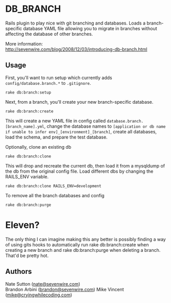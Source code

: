 DB\_BRANCH
==========

Rails plugin to play nice with git branching and databases. Loads a branch-specific database YAML file allowing you to migrate in branches without affecting the database of other branches.

More information:  
http://sevenwire.com/blog/2008/12/03/introducing-db-branch.html

Usage
-----

First, you'll want to run setup which currently adds `config/database.branch.*` to `.gitignore`.

    rake db:branch:setup

Next, from a branch, you'll create your new branch-specific database.

    rake db:branch:create

This will create a new YAML file in config called `database.branch.[branch_name].yml`, change the database names to `[application or db name if unable to infer env]_[environment]_[branch]`, create all databases, load the schema, and prepare the test database.

Optionally, clone an existing db

    rake db:branch:clone

This will drop and recreate the current db, then load it from a mysqldump of the db from the original config file. Load different dbs by changing the RAILS\_ENV variable.

    rake db:branch:clone RAILS_ENV=development

To remove all the branch databases and config

    rake db:branch:purge


Eleven?
=======
The only thing I can imagine making this any better is possibly finding a way of using gits hooks to automatically run rake db:branch:create when creating a new branch and rake db:branch:purge when deleting a branch.
That'd be pretty hot. 

Authors
-------

Nate Sutton (nate@sevenwire.com)  
Brandon Arbini (brandon@sevenwire.com)
Mike Vincent (mike@cryingwhilecoding.com)
